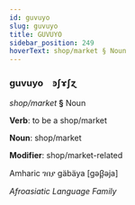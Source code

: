 ```yaml
---
id: guvuyo
slug: guvuyo
title: GUVUYO
sidebar_position: 249
hoverText: shop/market § Noun
---
```


### guvuyo&emsp;<span kind="abugida">ꜿʃɤʃɀ</span>

*shop/market* **§** Noun

**Verb**: to be a shop/market

**Noun**: shop/market

**Modifier**: shop/market-related

Amharic ገበያ gäbäya [gəβ̞əja]

*Afroasiatic Language Family*